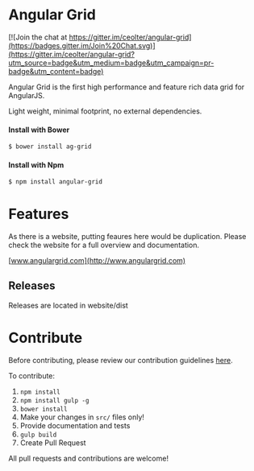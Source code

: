 
Angular Grid
==============

[![Join the chat at https://gitter.im/ceolter/angular-grid](https://badges.gitter.im/Join%20Chat.svg)](https://gitter.im/ceolter/angular-grid?utm_source=badge&utm_medium=badge&utm_campaign=pr-badge&utm_content=badge)

Angular Grid is the first high performance and feature rich data grid for AngularJS.

Light weight, minimal footprint, no external dependencies.

#### Install with Bower
```sh
$ bower install ag-grid
```

#### Install with Npm
```sh
$ npm install angular-grid
```

Features
==============

As there is a website, putting feaures here would be duplication. Please check the website for a full overview and documentation.

[www.angulargrid.com](http://www.angulargrid.com)

Releases
--------------

Releases are located in website/dist


Contribute
==============

Before contributing, please review our contribution guidelines [here](https://raw.githubusercontent.com/ceolter/angular-grid/master/CONTRIBUTING.md).

To contribute:

1. `npm install`
2. `npm install gulp -g`
3. `bower install`
4. Make your changes in `src/` files only!
5. Provide documentation and tests
6. `gulp build`
7. Create Pull Request

All pull requests and contributions are welcome!